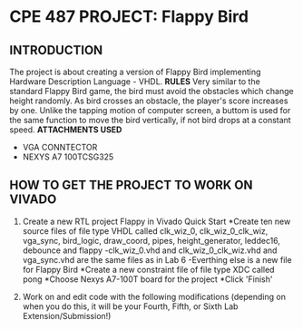 # CPE 487 PROJECT: Flappy Bird

## INTRODUCTION
The project is about creating a version of Flappy Bird implementing Hardware Description Language - VHDL. 
**RULES**
Very similar to the standard Flappy Bird game, the bird must avoid the obstacles which change height randomly. As bird crosses an obstacle, the player's score increases by one. Unlike the tapping motion of computer screen, a buttom is used for the same function to move the bird vertically, if not bird drops at a constant speed.
**ATTACHMENTS USED**
- VGA CONNTECTOR
- NEXYS A7 100TCSG325
## HOW TO GET THE PROJECT TO WORK ON VIVADO
1.  Create a new RTL project Flappy in Vivado Quick Start
   *Create ten new source files of file type VHDL called clk_wiz_0, clk_wiz_0_clk_wiz, vga_sync, bird_logic, draw_coord, pipes, height_generator, leddec16, debounce and flappy
    -clk_wiz_0.vhd and clk_wiz_0_clk_wiz.vhd and vga_sync.vhd are the same files as in Lab 6
     -Everthing else is a new file for Flappy Bird
   *Create a new constraint file of file type XDC called pong
   *Choose Nexys A7-100T board for the project
   *Click 'Finish'

5. Work on and edit code with the following modifications (depending on when you do this, it will be your Fourth, Fifth, or Sixth Lab Extension/Submission!)
